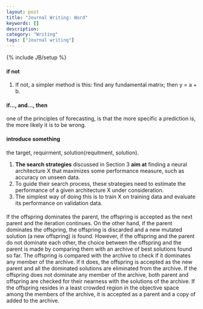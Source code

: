 ```yaml
---
layout: post
title: "Journal Writing: Word"
keywords: []
description: 
category: "Writing"
tags: ["Journal writing"]
---
```

{% include JB/setup %}


#### if not
1. If not, a simpler method is this: find any fundamental matrix; then y = a + b.

#### if..., and..., then


one of the principles of forecasting, is that the more specific a prediction is,
the more likely it is to be wrong.


#### introduce something
the target, requirment, solution(requitment, solution).
1. **The search strategies** discussed in Section 3 **aim at** finding a neural
architecture X that maximizes some performance measure, such as accuracy on
unseen data. 
2. To guide their search process, these strategies need to estimate the
   performance of a given architecture X under consideration.
3. The simplest way of doing this is to train X on training data and evaluate
   its performance on validation data.


####
If the offspring dominates the parent, the offspring is accepted as the next
parent and the iteration continues. On the other hand, if the parent dominates
the offspring, the offspring is discarded and a new mutated solution (a new
offspring) is found. However, if the offspring and the parent do not dominate
each other, the choice between the offspring and the parent is made by comparing
them with an archive of best solutions found so far. The offspring is compared
with the archive to check if it dominates any member of the archive. If it does,
the offspring is accepted as the new parent and all the dominated solutions are
eliminated from the archive. If the offspring does not dominate any member of
the archive, both parent and offspring are checked for their nearness with the
solutions of the archive. If the offspring resides in a least crowded region in
the objective space among the members of the archive, it is accepted as a parent
and a copy of added to the archive.
